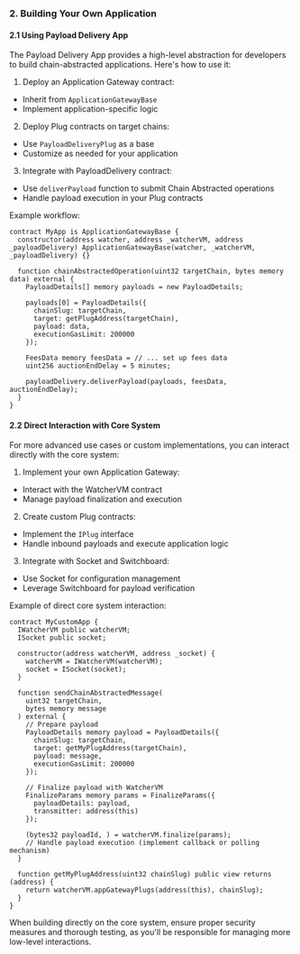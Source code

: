 ### 2. Building Your Own Application

#### 2.1 Using Payload Delivery App

The Payload Delivery App provides a high-level abstraction for developers to build chain-abstracted applications. Here's how to use it:

1. Deploy an Application Gateway contract:

- Inherit from `ApplicationGatewayBase`
- Implement application-specific logic

2. Deploy Plug contracts on target chains:

- Use `PayloadDeliveryPlug` as a base
- Customize as needed for your application

3. Integrate with PayloadDelivery contract:

- Use `deliverPayload` function to submit Chain Abstracted operations
- Handle payload execution in your Plug contracts

Example workflow:

```solidity
contract MyApp is ApplicationGatewayBase {
  constructor(address watcher, address _watcherVM, address _payloadDelivery) ApplicationGatewayBase(watcher, _watcherVM, _payloadDelivery) {}

  function chainAbstractedOperation(uint32 targetChain, bytes memory data) external {
    PayloadDetails[] memory payloads = new PayloadDetails;

    payloads[0] = PayloadDetails({
      chainSlug: targetChain,
      target: getPlugAddress(targetChain),
      payload: data,
      executionGasLimit: 200000
    });

    FeesData memory feesData = // ... set up fees data
    uint256 auctionEndDelay = 5 minutes;

    payloadDelivery.deliverPayload(payloads, feesData, auctionEndDelay);
  }
}
```

#### 2.2 Direct Interaction with Core System

For more advanced use cases or custom implementations, you can interact directly with the core system:

1. Implement your own Application Gateway:

- Interact with the WatcherVM contract
- Manage payload finalization and execution

2. Create custom Plug contracts:

- Implement the `IPlug` interface
- Handle inbound payloads and execute application logic

3. Integrate with Socket and Switchboard:

- Use Socket for configuration management
- Leverage Switchboard for payload verification

Example of direct core system interaction:

```solidity
contract MyCustomApp {
  IWatcherVM public watcherVM;
  ISocket public socket;

  constructor(address watcherVM, address _socket) {
    watcherVM = IWatcherVM(watcherVM);
    socket = ISocket(socket);
  }

  function sendChainAbstractedMessage(
    uint32 targetChain,
    bytes memory message
  ) external {
    // Prepare payload
    PayloadDetails memory payload = PayloadDetails({
      chainSlug: targetChain,
      target: getMyPlugAddress(targetChain),
      payload: message,
      executionGasLimit: 200000
    });

    // Finalize payload with WatcherVM
    FinalizeParams memory params = FinalizeParams({
      payloadDetails: payload,
      transmitter: address(this)
    });

    (bytes32 payloadId, ) = watcherVM.finalize(params);
    // Handle payload execution (implement callback or polling mechanism)
  }

  function getMyPlugAddress(uint32 chainSlug) public view returns (address) {
    return watcherVM.appGatewayPlugs(address(this), chainSlug);
  }
}
```

When building directly on the core system, ensure proper security measures and thorough testing, as you'll be responsible for managing more low-level interactions.
